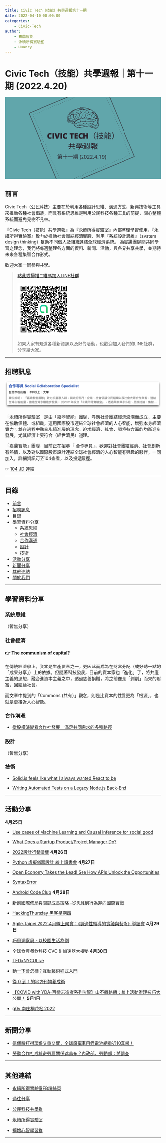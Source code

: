 ```yaml
---
title: Civic Tech（技能）共學週報第十一期
date: 2022-04-10 00:00:00
categories:
	- Civic-Tech
author:
	- 嘉鼎智能
	- 永續所得實驗室
	- Huanry
---
```

# Civic Tech（技能）共學週報｜第十一期 (2022.4.20)

![Civic-Tech-11](/img/ct/11.png)

## 前言

Civic Tech（公民科技）主要在於利用各種設計思維、溝通方式、新興技術等工具來推動各種社會倡議，而具有系統思維是利用公民科技各種工具的前提，關心整體系統而避免見樹不見林。

『Civic Tech（技能）共學週報』為『永續所得實驗室』內部整理學習使用，『永續所得實驗室』致力於推動社會團結經濟實踐，利用『系統設計思維』（system design thinking）幫助不同個人及組織連結全球經濟系統。
為實踐團隊間共同學習之理念，我們將每週整理各方面的資料、新聞、活動，與各界共享共學，並期待未來各種集智合作形式。

歡迎大家一同參與共學。

>[點此或掃描二維碼加入LINE社群](https://line.me/ti/g2/Dj4AkbdDsY6o4D_CdDUB6Q)
>
>[![公民科技共學群](/img/產品共學群.jpg)](https://line.me/ti/g2/Dj4AkbdDsY6o4D_CdDUB6Q)
>
>如果大家有知道各種新資訊以及好的活動，也歡迎加入我們的LINE社群，分享給大家。

---
## 招聘訊息

[![104](/img/ct/104jd.png)](https://www.104.com.tw/job/7ajci?jobsource=company_job)

「永續所得實驗室」是由「嘉鼎智能」團隊，呼應社會團結經濟浪潮而成立，主要在協助個體、或組織，運用國際股市連結全球社會經濟的人心智能，增強本身經濟實力；並在過程中融合永續進展的理念，追求經濟、社會、環境各方面的均衡進步發展，尤其經濟上要符合（經世濟民）道理。

「嘉鼎智能」團隊，目前正在招募「 合作專員」，歡迎對社會團結經濟、社會創新有熱情，以及對以國際股市設計連結全球社會經濟的人心智能有興趣的夥伴，一同加入，詳細資訊可至104查看，以及投遞履歷。

☞ [104 JD 連結](https://www.104.com.tw/job/7ajci?jobsource=company_job)

---
## 目錄
- [前言](#前言)
- [招聘訊息](#招聘訊息)
- [目錄](#目錄)
- [學習資料分享](#學習資料分享)
	- [系統思維](#系統思維)
	- [社會經濟](#社會經濟)
	- [合作溝通](#合作溝通)
	- [設計](#設計)
	- [技術](#技術)
- [活動分享](#活動分享)
- [新聞分享](#新聞分享)
- [其他連結](#其他連結)
- [關於我們](#關於我們)

---
## 學習資料分享
### 系統思維

（暫無分享）

### 社會經濟

#### 👉  [The communism of capital?](http://www.ephemerajournal.org/contribution/communism-capital)

在傳統經濟學上，資本是生產要素之一，更因此而成為在財富分配（或好聽一點的「成果分享」）上的依據。但隨著科技發展，目前的資本家也「進化」了，將共產主義的思想，融合進資本主義之中，透過慈善捐贈，將之前像是「剝削」而來的財富，回饋給社會。

而文章中提到的「Commons (共有）」觀念，則是比資本的性質更為「根源」，也就是更接近人心智能。

### 合作溝通

- [從股權演變看合作社發展　滿足共同需求的多種路徑](https://www.hucc-coop.tw/monthly/MONTHLY126/22314)

### 設計

（暫無分享）

### 技術

- [Solid.js feels like what I always wanted React to be](https://typeofnan.dev/solid-js-feels-like-what-i-always-wanted-react-to-be/)

- [Writing Automated Tests on a Legacy Node.js Back-End](https://www.infoq.com/articles/testing-legacy-nodejs-app/)

---
## 活動分享

**4月25日**
- [Use cases of Machine Learning and Causal inference for social good](https://www.meetup.com/rladies-taipei/events/284918789/)

- [What Does a Startup Product/Project Manager Do?](https://www.accupass.com/event/2204141040122551056250)

- [2022設計行銷論壇](https://www.accupass.com/event/2203290322301525389689)
**4月26日**
- [Python 虛擬儀器設計 線上讀書會](https://www.accupass.com/event/2204100503002733938430)
**4月27日**
- [Open Economy Takes the Lead! See How APIs Unlock the Opportunities](https://www.accupass.com/event/2203300637341586017128)

- [SyntaxError](https://www.meetup.com/pythonhug/events/285123589/)

- [Android Code Club](https://www.meetup.com/Taiwan-Android-Developer-Study-Group/events/285123569/)
**4月28日**
- [新創國際佈局與關鍵成長策略 -從思維到行為迎向國際實戰](https://www.accupass.com/event/2204060523026455403380)

- [HackingThursday 黑客星期四](https://www.meetup.com/hackingthursday/events/285145768/)

- [Agile.Taipei 2022.4月線上聚會：《調適性領導的實踐與藝術》導讀會](https://agilecommtw.kktix.cc/events/adaptive-leadership)
**4月29日**
- [巧思洞察局 - 以校園生活為例](https://www.accupass.com/event/2203290405576739918000)

- [全球食農餐飲科技 CVC & 加速器大揭秘](https://www.accupass.com/event/2204110201241321035018)
**4月30日**
- [TEDxNYCULive](https://www.accupass.com/event/2204131212188997666810)

- [動一下會怎樣？互動藝術程式入門](https://www.accupass.com/event/2204151316269272517050)

- [從 0 到 1 的地方刊物養成術](https://www.accupass.com/event/2204060949001833944817)

- [【COVID with YDA-百變志造者系列沙龍】山不轉路轉：線上活動辦理技巧大公開！](https://www.accupass.com/event/2204131616291725317355)
**5月1日**
- [g0v 南庄桐花松 2022](https://g0v-jothon.kktix.cc/events/tungflowerthon2022)


---
## 新聞分享

- [這個臉打得環保又重又響，全球廢棄車用鋰電池總重近10萬噸！](https://autos.yahoo.com.tw/news/這個臉打得環保又重又響-全球廢棄車用鋰電池總重近10萬噸-105126372.html)

- [勞動合作社成規避勞雇關係遮羞布？內政部、勞動部：將調查](https://tw.news.yahoo.com/勞動合作社成規避勞雇關係遮羞布-內政部-勞動部-將調查-124944516.html)

---
## 其他連結

- [永續所得實驗室FB粉絲頁](https://www.facebook.com/%E6%B0%B8%E7%BA%8C%E6%89%80%E5%BE%97%E5%AF%A6%E9%A9%97%E5%AE%A4-102916798609139)

- [過往分享](/categories/產品（技能）學習週報)

- [公民科技共學群](https://line.me/ti/g2/Dj4AkbdDsY6o4D_CdDUB6Q?utm_source=invitation&utm_medium=link_copy&utm_campaign=default)

- [永續所得實驗室](https://line.me/ti/g2/asPFU-0w4o9MIRSBdb4gtg?utm_source=invitation&utm_medium=link_copy&utm_campaign=default)

- [擴增心智學習群](https://line.me/ti/g2/asPFU-0w4o9MIRSBdb4gtg?utm_source=invitation&utm_medium=link_copy&utm_campaign=default)

---